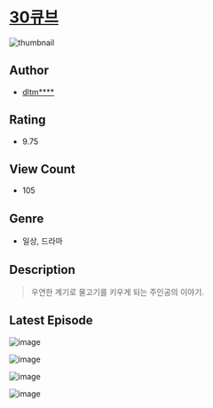 # [30큐브](https://comic.naver.com/bestChallenge/list?titleId=810208)
![thumbnail](https://image-comic.pstatic.net/user_contents_data/challenge_comic/2023/05/23/353609/upload_4121691097664862512_480x623.jpeg)

## Author
- [dltm****](https://comic.naver.com/artistTitle?id=353609)

## Rating
- 9.75

## View Count
- 105

## Genre
- 일상, 드라마

## Description
> 우연한 계기로 물고기를 키우게 되는 주인공의 이야기.


## Latest Episode
![image](https://image-comic.pstatic.net/user_contents_data/challenge_comic/2023/05/23/353609/upload_3846746094674458419.jpeg)

![image](https://image-comic.pstatic.net/user_contents_data/challenge_comic/2023/05/23/353609/upload_7234243782360786482.jpeg)

![image](https://image-comic.pstatic.net/user_contents_data/challenge_comic/2023/05/23/353609/upload_3978990071309414450.jpeg)

![image](https://image-comic.pstatic.net/user_contents_data/challenge_comic/2023/05/23/353609/upload_7377567310038644017.jpeg)
